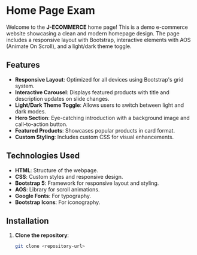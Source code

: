 # Home Page Exam

Welcome to the **J-ECOMMERCE** home page! This is a demo e-commerce website showcasing a clean and modern homepage design. The page includes a responsive layout with Bootstrap, interactive elements with AOS (Animate On Scroll), and a light/dark theme toggle.

## Features

- **Responsive Layout**: Optimized for all devices using Bootstrap's grid system.
- **Interactive Carousel**: Displays featured products with title and description updates on slide changes.
- **Light/Dark Theme Toggle**: Allows users to switch between light and dark modes.
- **Hero Section**: Eye-catching introduction with a background image and call-to-action button.
- **Featured Products**: Showcases popular products in card format.
- **Custom Styling**: Includes custom CSS for visual enhancements.

## Technologies Used

- **HTML**: Structure of the webpage.
- **CSS**: Custom styles and responsive design.
- **Bootstrap 5**: Framework for responsive layout and styling.
- **AOS**: Library for scroll animations.
- **Google Fonts**: For typography.
- **Bootstrap Icons**: For iconography.

## Installation

1. **Clone the repository**:
   ```bash
   git clone <repository-url>
